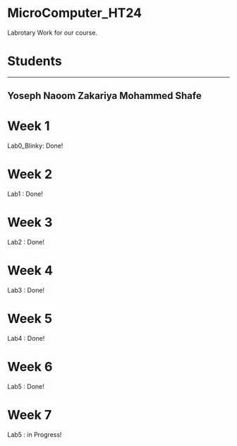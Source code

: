 # MicroComputer_HT24
Labrotary Work for our course.

# Students
-----------------
Yoseph Naoom
Zakariya Mohammed Shafe
---------------

# Week 1
Lab0_Blinky: Done!

# Week 2
Lab1       : Done!

# Week 3
Lab2       : Done!

# Week 4
Lab3       : Done!

# Week 5
Lab4       : Done!

# Week 6
Lab5       : Done!

# Week 7
Lab5       : in Progress!
